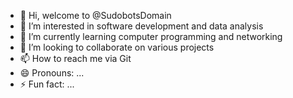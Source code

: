 - 👋 Hi, welcome to @SudobotsDomain
- 👀 I’m interested in software development and data analysis
- 🌱 I’m currently learning computer programming and networking
- 💞️ I’m looking to collaborate on various projects
- 📫 How to reach me via Git
- 😄 Pronouns: ...
- ⚡ Fun fact: ...

<!---
SudobotsDomain/SudobotsDomain is a ✨ special ✨ repository because its `README.md` (this file) appears on your GitHub profile.
You can click the Preview link to take a look at your changes.
--->
